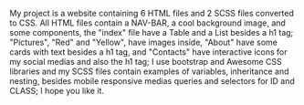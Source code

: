 My project is a website containing 6 HTML files and 2 SCSS files converted to CSS.
All HTML files contain a NAV-BAR, a cool background image, and some components, the "index" file have a Table and a List besides a h1 tag; "Pictures", "Red" and "Yellow", have images inside, "About" have some cards with text besides a h1 tag, and "Contacts" have interactive icons for my social medias and also the h1 tag;
I use bootstrap and Awesome CSS libraries and my SCSS files contain examples of variables, inheritance and nesting, besides mobile responsive medias queries and selectors for ID and CLASS;
I hope you like it.